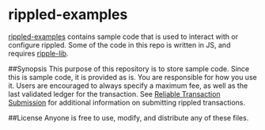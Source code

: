 # rippled-examples
[rippled-examples] contains sample code that is used to interact with or configure rippled. Some of the code in this repo is written in JS, and requires [ripple-lib].

##Synopsis
This purpose of this repository is to store sample code. Since this is sample code, it is provided as is. You are responsible for how you use it. Users are encouraged to always specify a maximum fee, as well as the last validated ledger for the transaction. See [Reliable Transaction Submission] for additional information on submitting rippled transactions.

##License
Anyone is free to use, modify, and distribute any of these files.

[rippled-examples]:https://github.com/crypticrabbit/rippled-examples
[ripple-lib]:https://github.com/ripple/ripple-lib
[Reliable Transaction Submission]:https://ripple.com/build/reliable-transaction-submission/

